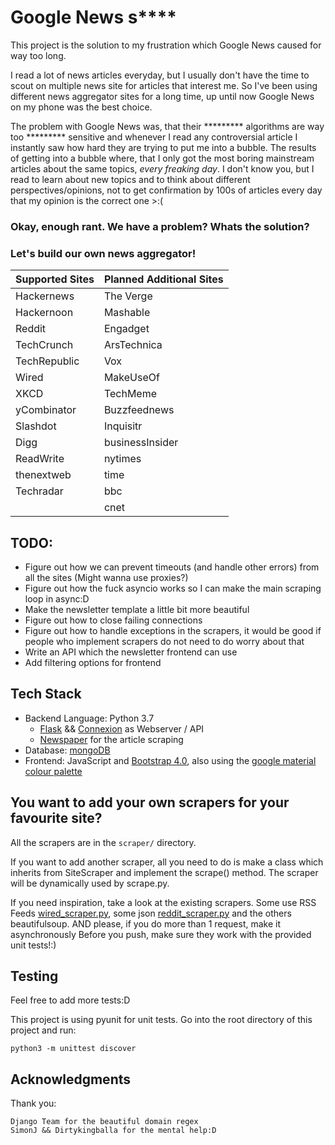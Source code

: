 # Google News s****

This project is the solution to my frustration which Google News caused for way too long.

I read a lot of news articles everyday, but I usually don't have the time to scout on multiple news site for articles that interest me. So I've been using different news aggregator sites for a long time, up until now Google News on my phone was the best choice.


The problem with Google News was, that their ********* algorithms are way too ********* sensitive and whenever I read any controversial article I instantly saw how hard they are trying to put me into a bubble.
The results of getting into a bubble where, that I only got the most boring mainstream articles about the same topics, _every freaking day_. I don't know you, but I read to learn about new topics and to think about different perspectives/opinions, not to get confirmation by 100s of articles every day that my opinion is the correct one >:(

### Okay, enough rant. We have a problem? Whats the solution?
### Let's build our own news aggregator!
|Supported Sites|Planned Additional Sites|
|---|---|
|Hackernews|The Verge|
|Hackernoon|Mashable|
|Reddit|Engadget|
|TechCrunch|ArsTechnica|
|TechRepublic|Vox|
|Wired|MakeUseOf|
|XKCD|TechMeme|
|yCombinator|Buzzfeednews|
|Slashdot|Inquisitr|
|Digg|businessInsider|
|ReadWrite|nytimes|
|thenextweb|time|
|Techradar|bbc|
||cnet|

## TODO:

- Figure out how we can prevent timeouts (and handle other errors) from all the sites
    (Might wanna use proxies?)
- Figure out how the fuck asyncio works so I can make the main scraping loop in async:D
- Make the newsletter template a little bit more beautiful
- Figure out how to close failing connections
- Figure out how to handle exceptions in the scrapers, it would be good if people who implement scrapers do not need to do worry about that
- Write an API which the newsletter frontend can use
- Add filtering options for frontend

## Tech Stack

- Backend Language: Python 3.7
    - [Flask](https://github.com/pallets/flask) && [Connexion](https://github.com/zalando/connexion) as Webserver / API
    - [Newspaper](https://github.com/codelucas/newspaper) for the article scraping
- Database: [mongoDB](https://www.mongodb.com/)
- Frontend: JavaScript and [Bootstrap 4.0](https://getbootstrap.com/), also using the [google material colour palette](https://github.com/8lueberry/google-material-color/)
## You want to add your own scrapers for your favourite site?
All the scrapers are in the `scraper/` directory.

If you want to add another scraper, all you need to do is make a class which inherits from SiteScraper and implement the scrape() method. The scraper will be dynamically used by scrape.py.

If you need inspiration, take a look at the existing scrapers. Some use RSS Feeds [wired_scraper.py](scraper/wired_scraper.py), some json [reddit_scraper.py](scraper/reddit_scraper.py) and the others beautifulsoup.
AND please, if you do more than 1 request, make it asynchronously
Before you push, make sure they work with the provided unit tests!:)

## Testing

Feel free to add more tests:D

This project is using pyunit for unit tests. Go into the root directory of this project and run: 

`python3 -m unittest discover`

## Acknowledgments
Thank you:
    
    Django Team for the beautiful domain regex
    SimonJ && Dirtykingballa for the mental help:D
